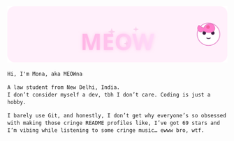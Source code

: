 <p align="center">
  <img src="./mona.svg" alt="mona" width="700" />
</p>

`Hi, I'm Mona, aka MEOWna`

`A law student from New Delhi, India.`  
`I don’t consider myself a dev, tbh I don’t care. Coding is just a hobby.`

`I barely use Git, and honestly, I don’t get why everyone’s so obsessed with making those cringe README profiles like, I’ve got 69 stars and I’m vibing while listening to some cringe music… ewww bro, wtf.`
